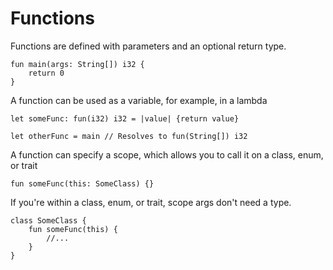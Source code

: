 # Functions

Functions are defined with parameters and an optional return type.

```rk
fun main(args: String[]) i32 {
    return 0
}
```

A function can be used as a variable,
for example, in a lambda

```rk
let someFunc: fun(i32) i32 = |value| {return value}

let otherFunc = main // Resolves to fun(String[]) i32
```

A function can specify a scope,
which allows you to call it on a class, enum, or trait

```rk
fun someFunc(this: SomeClass) {}
```

If you're within a class, enum, or trait,
scope args don't need a type.

```rk
class SomeClass {
    fun someFunc(this) {
        //...
    }
}
```
